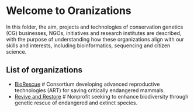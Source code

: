 # Welcome to Oranizations
In this folder, the aim, projects and technologies of conservation genetics (CG) businesses, NGOs, initiatives and research institutes are described, with the purpose of understanding how these organizations align with our skills and interests, including bioinformatics, sequencing and citizen science.
## List of organizations
- [BioRescue](./BioRescue.md) # Consortium developing advanced reproductive technologies (ART) for saving critically endangered mammals.
- [Revive and Restore](./Revive_and_Restore.md) # Nonprofit seeking to enhance biodiversity through genetic rescue of endangered and extinct species.

